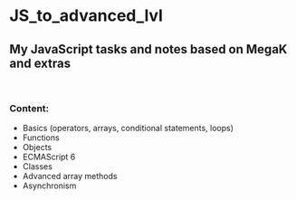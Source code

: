 # JS_to_advanced_lvl
## My JavaScript tasks and notes based on MegaK and extras 

<br>

### Content:
<ul>
<li>Basics (operators, arrays, conditional statements, loops)</li>
<li>Functions</li>
<li>Objects</li>
<li>ECMAScript 6</li>
<li>Classes</li>
<li>Advanced array methods</li>
<li>Asynchronism</li>
</ul>
